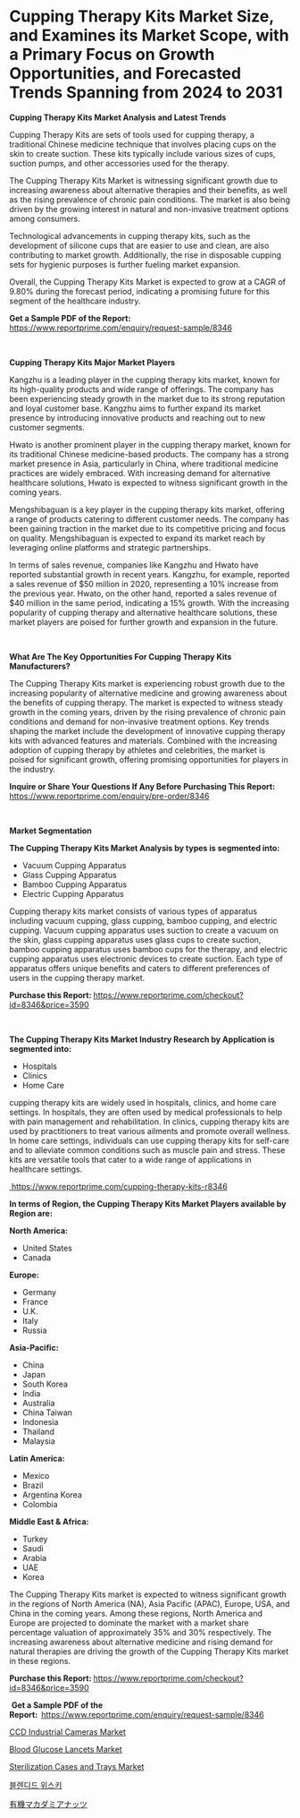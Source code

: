 <p><h1>Cupping Therapy Kits Market Size, and Examines its Market Scope, with a Primary Focus on Growth Opportunities, and Forecasted Trends Spanning from 2024 to 2031</h1></p><p><strong>Cupping Therapy Kits Market Analysis and Latest Trends</strong></p>
<p><p>Cupping Therapy Kits are sets of tools used for cupping therapy, a traditional Chinese medicine technique that involves placing cups on the skin to create suction. These kits typically include various sizes of cups, suction pumps, and other accessories used for the therapy.</p><p>The Cupping Therapy Kits Market is witnessing significant growth due to increasing awareness about alternative therapies and their benefits, as well as the rising prevalence of chronic pain conditions. The market is also being driven by the growing interest in natural and non-invasive treatment options among consumers.</p><p>Technological advancements in cupping therapy kits, such as the development of silicone cups that are easier to use and clean, are also contributing to market growth. Additionally, the rise in disposable cupping sets for hygienic purposes is further fueling market expansion.</p><p>Overall, the Cupping Therapy Kits Market is expected to grow at a CAGR of 9.80% during the forecast period, indicating a promising future for this segment of the healthcare industry.</p></p>
<p><strong>Get a Sample PDF of the Report:&nbsp;</strong> <a href="https://www.reportprime.com/enquiry/request-sample/8346">https://www.reportprime.com/enquiry/request-sample/8346</a></p>
<p>&nbsp;</p>
<p><strong>Cupping Therapy Kits Major Market Players</strong></p>
<p><p>Kangzhu is a leading player in the cupping therapy kits market, known for its high-quality products and wide range of offerings. The company has been experiencing steady growth in the market due to its strong reputation and loyal customer base. Kangzhu aims to further expand its market presence by introducing innovative products and reaching out to new customer segments.</p><p>Hwato is another prominent player in the cupping therapy market, known for its traditional Chinese medicine-based products. The company has a strong market presence in Asia, particularly in China, where traditional medicine practices are widely embraced. With increasing demand for alternative healthcare solutions, Hwato is expected to witness significant growth in the coming years.</p><p>Mengshibaguan is a key player in the cupping therapy kits market, offering a range of products catering to different customer needs. The company has been gaining traction in the market due to its competitive pricing and focus on quality. Mengshibaguan is expected to expand its market reach by leveraging online platforms and strategic partnerships.</p><p>In terms of sales revenue, companies like Kangzhu and Hwato have reported substantial growth in recent years. Kangzhu, for example, reported a sales revenue of $50 million in 2020, representing a 10% increase from the previous year. Hwato, on the other hand, reported a sales revenue of $40 million in the same period, indicating a 15% growth. With the increasing popularity of cupping therapy and alternative healthcare solutions, these market players are poised for further growth and expansion in the future.</p></p>
<p>&nbsp;</p>
<p><strong>What Are The Key Opportunities For Cupping Therapy Kits Manufacturers?</strong></p>
<p><p>The Cupping Therapy Kits market is experiencing robust growth due to the increasing popularity of alternative medicine and growing awareness about the benefits of cupping therapy. The market is expected to witness steady growth in the coming years, driven by the rising prevalence of chronic pain conditions and demand for non-invasive treatment options. Key trends shaping the market include the development of innovative cupping therapy kits with advanced features and materials. Combined with the increasing adoption of cupping therapy by athletes and celebrities, the market is poised for significant growth, offering promising opportunities for players in the industry.</p></p>
<p><strong>Inquire or Share Your Questions If Any Before Purchasing This Report:</strong> <a href="https://www.reportprime.com/enquiry/pre-order/8346">https://www.reportprime.com/enquiry/pre-order/8346</a></p>
<p>&nbsp;</p>
<p><strong>Market Segmentation</strong></p>
<p><strong>The Cupping Therapy Kits Market Analysis by types is segmented into:</strong></p>
<p><ul><li>Vacuum Cupping Apparatus</li><li>Glass Cupping Apparatus</li><li>Bamboo Cupping Apparatus</li><li>Electric Cupping Apparatus</li></ul></p>
<p><p>Cupping therapy kits market consists of various types of apparatus including vacuum cupping, glass cupping, bamboo cupping, and electric cupping. Vacuum cupping apparatus uses suction to create a vacuum on the skin, glass cupping apparatus uses glass cups to create suction, bamboo cupping apparatus uses bamboo cups for the therapy, and electric cupping apparatus uses electronic devices to create suction. Each type of apparatus offers unique benefits and caters to different preferences of users in the cupping therapy market.</p></p>
<p><strong>Purchase this Report:&nbsp;</strong><a href="https://www.reportprime.com/checkout?id=8346&price=3590">https://www.reportprime.com/checkout?id=8346&price=3590</a></p>
<p>&nbsp;</p>
<p><strong>The Cupping Therapy Kits Market Industry Research by Application is segmented into:</strong></p>
<p><ul><li>Hospitals</li><li>Clinics</li><li>Home Care</li></ul></p>
<p><p>cupping therapy kits are widely used in hospitals, clinics, and home care settings. In hospitals, they are often used by medical professionals to help with pain management and rehabilitation. In clinics, cupping therapy kits are used by practitioners to treat various ailments and promote overall wellness. In home care settings, individuals can use cupping therapy kits for self-care and to alleviate common conditions such as muscle pain and stress. These kits are versatile tools that cater to a wide range of applications in healthcare settings.</p></p>
<p><a href="https://www.reportprime.com/cupping-therapy-kits-r8346">&nbsp;https://www.reportprime.com/cupping-therapy-kits-r8346</a></p>
<p><strong>In terms of Region, the Cupping Therapy Kits Market Players available by Region are:</strong></p>
<p>
    <p> <strong> North America: </strong>
        <ul>
            <li>United States</li>
            <li>Canada</li>
        </ul>
        </p> 
    <p> <strong> Europe: </strong>
        <ul>
            <li>Germany</li>
            <li>France</li>
            <li>U.K.</li>
            <li>Italy</li>
            <li>Russia</li>
        </ul>
        </p> 
    <p> <strong> Asia-Pacific: </strong>
        <ul>
            <li>China</li>
            <li>Japan</li>
            <li>South Korea</li>
            <li>India</li>
            <li>Australia</li>
            <li>China Taiwan</li>
            <li>Indonesia</li>
            <li>Thailand</li>
            <li>Malaysia</li>
        </ul>
        </p> 
    <p> <strong> Latin America: </strong>
        <ul>
            <li>Mexico</li>
            <li>Brazil</li>
            <li>Argentina Korea</li>
            <li>Colombia</li>
        </ul>
        </p> 
    <p> <strong> Middle East & Africa: </strong>
        <ul>
            <li>Turkey</li>
            <li>Saudi</li>
            <li>Arabia</li>
            <li>UAE</li>
            <li>Korea</li>
        </ul>
    </p>
    </p>
<p><p>The Cupping Therapy Kits market is expected to witness significant growth in the regions of North America (NA), Asia Pacific (APAC), Europe, USA, and China in the coming years. Among these regions, North America and Europe are projected to dominate the market with a market share percentage valuation of approximately 35% and 30% respectively. The increasing awareness about alternative medicine and rising demand for natural therapies are driving the growth of the Cupping Therapy Kits market in these regions.</p></p>
<p><strong>Purchase this Report: </strong><a href="https://www.reportprime.com/checkout?id=8346&price=3590">https://www.reportprime.com/checkout?id=8346&price=3590</a></p>
<p>&nbsp;<strong>Get a Sample PDF of the Report:&nbsp;&nbsp;</strong><a href="https://www.reportprime.com/enquiry/request-sample/8346">https://www.reportprime.com/enquiry/request-sample/8346</a></p>
<p><strong></strong></p>
<p><p><a href="https://www.linkedin.com/pulse/ccd-industrial-cameras-market-centers-aspects-growth-share-shode">CCD Industrial Cameras Market</a></p><p><a href="https://github.com/jodemen/Market-Research-Report-List-2/blob/main/blood-glucose-lancets-market.md">Blood Glucose Lancets Market</a></p><p><a href="https://github.com/Sarissaschmalingtr6fz2739/Market-Research-Report-List-2/blob/main/sterilization-cases-and-trays-market.md">Sterilization Cases and Trays Market</a></p><p><a href="https://github.com/wallacBahrtyinger567686/Market-Research-Report-List-1/blob/main/582961973021.md">블렌디드 위스키</a></p><p><a href="https://github.com/EthanMorar2011/Market-Research-Report-List-1/blob/main/797818977239.md">有機マカダミアナッツ</a></p></p>